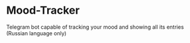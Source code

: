 # Mood-Tracker
Telegram bot capable of tracking your mood and showing all its entries (Russian language only)
